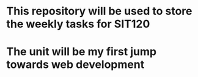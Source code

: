 # This repository will be used to store the weekly tasks for SIT120
# The unit will be my first jump towards web development
